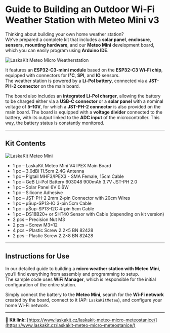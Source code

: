 # Guide to Building an Outdoor Wi-Fi Weather Station with Meteo Mini v3

Thinking about building your own home weather station?  
We’ve prepared a complete kit that includes a **solar panel**, **enclosure**, **sensors**, **mounting hardware**, and our **Meteo Mini** development board, which you can easily program using **Arduino IDE**.

![LaskaKit Meteo Micro Weatherstation](https://github.com/LaskaKit/Weather_Station_Mini/blob/main/img/LaskaKit-meteo-micro-meteostanice-0.jpg)

It features an **ESP32-C3-mimi module** based on the **ESP32-C3 Wi-Fi chip**, equipped with connectors for **I²C**, **SPI**, and **IO** sensors.  
The weather station is powered by a **Li-Pol battery**, connected via a **JST-PH-2 connector** on the main board.  
  
The board also includes an **integrated Li-Pol charger**, allowing the battery to be charged either via a **USB-C connector** or a **solar panel** with a nominal voltage of **5–10V**, for which a **JST-PH-2 connector** is also provided on the main board. The board is equipped with a **voltage divider** connected to the battery, with its output linked to the **ADC input** of the microcontroller. This way, the battery status is constantly monitored.  

---

## Kit Contents

![LaskaKit Meteo Mini](https://github.com/LaskaKit/Weather_Station_Mini/blob/main/img/LaskaKit-meteo-micro-meteostanice-4.jpg)

- 1 pc – LaskaKit Meteo Mini V4 IPEX Main Board  
- 1 pc – 3.0dBi 11.5cm 2.4G Antenna  
- 1 pc – Pigtail MHF3/IPEX3 - SMA Female, 15cm Cable  
- 1 pc – GeB Li-Pol Battery 603048 900mAh 3.7V JST-PH 2.0  
- 1 pc – Solar Panel 6V 0.6W  
- 1 pc – Silicone Adhesive  
- 1 pc – JST-PH-2 2mm 2-pin Connector with 20cm Wires  
- 1 pc – μŠup-SP13-IO 3-pin 5cm Cable  
- 1 pc – μŠup-SP13-I2C 4-pin 5cm Cable  
- 1 pc – DS18B20+ or SHT40 Sensor with Cable (depending on kit version)  
- 2 pcs – Precision Nut M3  
- 2 pcs – Screw M3×12  
- 4 pcs – Plastic Screw 2.2×5 BN 82428  
- 2 pcs – Plastic Screw 2.2×8 BN 82428  

---

## Instructions for Use

In our detailed guide to building a **micro weather station with Meteo Mini**, you’ll find everything from assembly and programming to setup.  
The sample code uses **WiFi Manager**, which is responsible for the initial configuration of the entire station.  

Simply connect the battery to the **Meteo Mini**, search for the **Wi-Fi network** created by the board, connect to it (AP: `LaskaKitMeteo`), and configure your home Wi-Fi network.  

---

🔗 **Kit link:** [https://www.laskakit.cz/laskakit-meteo-micro-meteostanice/](https://www.laskakit.cz/laskakit-meteo-micro-meteostanice/)